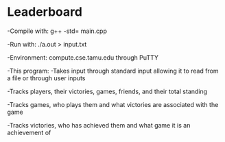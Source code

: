 # Leaderboard

-Compile with: g++ -std= main.cpp

-Run with: ./a.out > input.txt

-Environment: compute.cse.tamu.edu through PuTTY

-This program:
  -Takes input through standard input allowing it to read from a file or through user inputs
  
  -Tracks players, their victories, games, friends, and their total standing
  
  -Tracks games, who plays them and what victories are associated with the game
  
  -Tracks victories, who has achieved them and what game it is an achievement of
  
